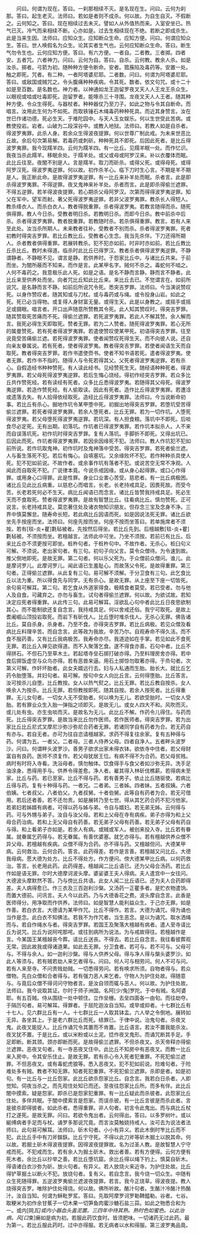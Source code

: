 <!-- { "loadSidebar": true } -->
　　问曰。何谓为现在。答曰。一刹那相续不灭。是名现在生。问曰。云何为刹那。答曰。起生老灭。法师曰。若如是者则不成杀。何以故。为自生自灭。不假断之。云何知之。答曰。现在相续过去未灭。譬如人从外值热而来。入室安坐已。热气已灭。冷气而来相续不断。心亦如是。过去生相续现在不绝。若断之即成杀生。此是当来生因。法师曰。应知众生。应知断众生命。应知方便。问曰。何谓应知众生。答曰。世人唤假名为众生。论其实者生气也。云何应知断众生命。答曰。断生气勿令生也。云何应知方便。答曰。有六方便。一者自。二者教。三者掷。四者安。五者咒。六者神力。问曰。云何为自。答曰。自杀。云何教。教余人杀。如是汝杀。掷者。弓箭为初。随种种方便令断命。安者。箛蔟陷及毒药等。安置一处。触之即死。咒者。有二种。一者阿塔婆尼耶。二者数。问曰。何谓为阿塔婆尼耶。答曰。或敌国或贼咒之。令头腹痛种种疾病。令其死。数者。依文句咒。或十二十如是至百数。是名数也。神力者。以神通如龙王迦留罗夜叉天人人王龙王杀众生。以眼视或啮或吐毒即死。迦留罗者。能啄杀三十寻围。龙夜叉天人人王者。随其种种方便。令众生得死。与器杖者。种种器仗乃至刀子。如此之物与令其自断命。而唱言。汝用此生何为不如死。而取铁锤石木绳毒药种种死具。而近其身赞言。汝在世已作诸功德。死必生天。于难陀园中。与天人玉女娱乐。何以生世受此苦病。或教使投岩。岩者。山破为二段深谷中。或教入地狱。法师曰。若教人如是自杀者。得波罗夷罪。此杀人身。若余众生得波夜提罪。何以世尊广制此戒。为未来世恶比丘故。余后句次第易解。若毒药或刺斫。种种死具不即死。后因此死者。是比丘得波罗夷罪。我今现羺羊四。云何为羺羊四。有一比丘。见羺羊眠一处。而作忆识。我夜当杀此羺羊。移眠余处。于羺羊处。或父或母或阿罗汉来。补以衣覆体而眠。此比丘往至。夜闇不别是人。言是羺羊。取刀而斫杀。或得父死。或得母死。或得阿罗汉死。得波罗夷逆罪。何以故。初作杀羊心。临下刀时生心言。不期是羊不期是人。我正断此命。是故得波罗夷逆罪。有一比丘来补羊处而眠。杀者言。此是即杀得波罗夷罪。不得逆罪。夜叉鬼神来补羊处。杀者而言。此是即杀得偷兰遮罪。不得五逆罪。若羊得波夜提罪。若心期杀父母阿罗汉。次第而得得波罗夷逆罪。知父在军中。望军而射。著父死得波罗夷逆罪。若非父波罗夷罪。教杀长人得短人。教杀绛衣人。而杀白衣人。教者得脱重罪。杀者得波罗夷。若教言随得而杀。随死俱得罪。教人今日杀。受教者明日杀。若教明日杀。而即今日杀。教中前杀中后杀。杀者得波罗夷罪。教者脱重罪。若教随时杀。若杀俱得重罪。教言。若有人来至此处。汝当杀所期人。未来教者往补。受教者不别而杀。杀者得波罗夷罪。死者初教时得突吉罗罪。若比丘教比丘。受教者心生念。我当先杀伴。下刀还得所期人。杀者教者俱得重罪。若展转教杀。犯不犯亦如前。时非时亦如前。若比丘教比丘杀比丘。教时未得道。临杀时此比丘已得罗汉。教者杀者俱得波罗夷逆罪。不静谓静者。不静眼不见。谓言是静。若供养时。于怨家比丘中。与诸比丘共来。于前而坐。为闇所蔽而不知来。而作是言。此某甲名字。贼何不杀之。毒蛇何不啮之。人何不毒药之。我意极乐此人死。如是之语。是名不静而言静。静而言不静者。此比丘来至供养处而坐。向者咒比丘知此比丘来。来比丘去已。不觉谓言在。如前所说咒。是名静而言不静。如前后所说咒令死。悉突吉罗罪。法师曰。今当演说赞叹死。以身作赞叹者。随其知或与刀杖。或与毒药或与绳。或令投身山岩。如此之死。死已必当得物。或复得人身财富无量。或得生天。此是以身教之。或摇手或摇足或摄眼。唱言者。开口出声随意所赞教其令死。此人知其赞叹时。得突吉罗罪。随其赞取死苦痛而不死。得偷兰遮罪。若死波罗夷罪。若此人不解其赞。余人解而言。我死必得生天即取死。赞者无罪。若为二人赞者。随死得波罗夷罪。若心无所的属曼赞死。若有死者得波罗夷罪。若遣使赞叹使某甲死。初语得突吉罗罪。往至说竟受苦痛偷兰遮。若死得波罗夷罪。使者闻赞叹死得生天。而不向彼人说。还自向亲友眷属说。若有死者。使者得波罗夷。教者得突吉罗罪。若使者闻语生天而自取死。教者得突吉罗罪。若作书遣使赍书。使者不知书语若死。遣者得波罗夷。使者无罪。若作书不指的。随得人与令死若得其父。父死者得波罗夷逆罪。若有杀心。自假造经书种种赞死。有人读此经书。见经赞死生天。随经语种种死者。得波罗夷罪。若父母死得波罗夷逆罪。若后生悔心烧经。得初作经突吉罗罪。若众多比丘共作赞死经。若有读经有死者。众多比丘悉得波罗夷。若随得其父母死。得波罗夷逆罪。若造作赞死经。有人偷取读。因此有死者。造作比丘得波罗夷罪。若遭浛或遗落去失。有人拾得依经取死。造经比丘得波罗夷罪。法师曰。今当说断命初事。若比丘有杀心。掘地作坑令某甲堕中死。初掘出地得突吉罗罪。若堕坑受苦得偷兰遮罪。若死者得波罗夷罪。若余人堕死者。比丘无罪。若为一切作坑。人堕死得波罗夷。若父母堕死得波罗夷逆罪。若坑深。有人担食粮。落坑中不即死。后啖食尽必定死。无有出期。初落坑。作坑者已得波罗夷罪。若作坑本拟杀人。人不来而自误落坑死。初作坑时得突吉罗罪。复有人落坑。手脚折不即死。又得出坑已。后因此而死。作坑者得波罗夷罪。若因余因缘死不犯。法师曰。教人作坑犯不犯如前所说。若作坑取鬼神。初作坑时及鬼神落中受苦。得突吉罗罪。若死者偷兰遮。人与畜生落死不犯。若后有悔心。自填塞坑。又余缘败坏不犯。若作种种杀具使人死。犯不犯如前说。不故作者。或余事作坑有落者不犯。或说苦空无常不净观。人闻此而自取死不犯。广说律本竟。今说杀戒因缘。或从身心起得罪。或口心作得罪。或用身心口得罪。此是性罪。身业口业害心苦受。慈悲者。有一比丘病极困。诸比丘见此比丘病重。以慈悲心而唱言。长老。长老持戒具足。因畏死故。而受今苦。长老若死何必不生天。病比丘闻语已而念言。诸比丘皆赞我持戒具足。死必生天而不食取死。赞者得波罗夷罪。是故有智慧比丘。往看病比丘。慎勿赞死。正可说言。长老持戒具足。莫恋著住处及诸衣物知识朋友。但存念三宝及念身不净。三界中慎莫懈怠。随寿命长短。若此病比丘因语而死。如是因说法死无罪。诸比丘欲坐先手按座而坐。法师曰。何座先按而坐。何座不按而坐答曰。若单施席者不须按。若有[毯-炎+瞿]氀毡被者。先按然后得坐。若比丘先到。后檀越敷[毯-炎+瞿]氀毡被。不须按而坐。若檀越言。法师此中可坐。乃坐不须按。若前已有比丘。后来比丘亦不须更按可即坐。桩杵句者。于桩杵句中。不故作者。无杀心。桩臼句义可解。不须说。老出家句者。有三句。初句子向父言。莫令众僧待。为令速到故。推父倒地即死。是故无罪。第二句者。何以乐父死为。于众僧前众僧问。谁儿。此是摩诃罗儿。此摩诃罗儿。闻此语已生羞耻心。而故荡父令死。是故得重罪。第三句者。正得偷兰遮罪。从此复有三句。易可解不须解。于分卫食有三句。此乞食比丘以法为重。所以得食先与同学。无有杀心。是故无罪。从上座至下座一切皆死。余句易可解耳。第二句。若乞食从外道家得食。极精食者莫受。若已受者。勿与他人及自食。可藏弃之。亦勿与畜生。试句者得偷兰遮罪。何以故。为欲试故。若知决定应死者得重罪。从此传三句。此易可解耳。淫欲乱心句中者此比丘日夜思欲制其心。而不能制欲还复自念言。我持戒具足。何以舍戒还俗。我宁可取死。是故上耆阇崛山顶投岩取死。而岩下有斫伐人。比丘堕时堆杀伐人。无杀心无罪。佛告诸比丘。莫自杀身。杀身者。乃至不食。亦得突吉罗罪。若比丘病极。若见众僧及看病比丘料理辛苦。而自念言。此等政为我故。辛苦乃尔。自观寿命不得久活。而不食不服药善。又有比丘我病极苦。我寿命亦尽。我道迹如在手掌。若见如此不食死无罪。若比丘入禅见欲得道。而不入聚落乞食。遂不得食亦善。石句中者。比丘不得拼石。不但石乃至草木土。若起塔寺垒石掷打破亦得。乃至料理房舍亦得。若中食后掷饭虚空与众鸟亦得。若有恶兽来逼。用石土掷惊勿取著亦得。于烝句者。次第义可解。作奸坏胎者。此女夫婿远行去。妇与人私通而生胎。胎长大。就比丘乞药令胎堕落。并妇句者。易可解。按句中女人向比丘言。云何得堕胎。比丘答言。汝可按杀儿自堕。比丘教按。女人以热气熨之。比丘无罪。若比丘教自按杀。女人唤余人为按杀。比丘无罪。若但教按即死。随其自按。若余人按死者。比丘得重罪。无儿女句者。一切女人无不受胎者。何以唤为无儿。若欲受胎时。一切女人受胎。若有罪业众生入胎一弹指之顷即灭。是故无儿。或女人四大不和。风吹而灭。或儿处有虫。亦生虫啖而灭。是故名为无儿。此比丘不解。作药令儿得住。与药而死。比丘得突吉罗罪。是故当来比丘勿作医师。若作医师者。得突吉罗罪。若为出家比丘比丘尼式叉摩尼沙弥沙弥尼合药者无罪。若诸同学自有药者为合。若无药自有亦与。若自无者。亦可为往自恣请檀越家。求药不得复往余家。复有五种得与药。何谓为五。一者父。二者母。三者人侍养父母。四者自净人。五者畔头波罗沙。问曰。何谓畔头波罗沙。善男子欲求出家未得衣钵。欲依寺中住者。若父母财富自有良药。医师不须复作。若父母犹居王位。有病不得不为合药。若父母贫贱。病时有时将入寺看。洗浴母者。慎勿触体。饮食得手与食父者如沙弥无异。洗手足油涂身。悉得用手与。供养令得差愈。净人者。雇其得入林斫伐樵薪。若得病未至家。比丘与药。若已至家。比丘不得与药。若有善男子。依止比丘随驱使。若病比丘得与药。复有十种得与药。一者兄。二者弟。三者姊。四者妹。五者叔姨。六者伯姨。七者叔父。八者伯父。九者叔舅。十者伯舅。此等自有药者为合。若无可借用。若后还者善。若不还勿责。如是展转乃至七世。得从其乞药合药不犯污他家。若弟妇若姊婿有病者。可得以药与姊与弟。令自与婿妇。若无弟无姊。云何得与药。可与外甥与弟子。汝自与汝父母。若和上父母在寺有病疾。弟子亦得为和上父母合药治病。若和上无父母自有药善。若无弟子父母有药善。若无弟子父母有药自与得。和上看弟子亦如是。若余人有病。或贼或军人。被创来投入寺。比丘若有眷属。就眷属乞药得与。若无眷属。有善优婆塞。就乞亦得与。若有檀越供养众僧不异父母。若檀越有疾病。众僧不得为合药。亦不得与药。又檀越但问。大德某甲病。云何救治。云何合药。答言。此药得差。若作是言善。若檀越又问比丘。大德我母病。愿大德为处方。比丘不得处方。作方便问。傍大德某甲比丘病。以何药救治。答言。长老用此药。此药得差。檀越闻二比丘语已。还为父母合汤药。若比丘作如是语无罪。尔时大德摩诃波头摩。婆娑婆王夫人得病。夫人遣宫中一女往问。大德波头摩默然不答。乃与傍比丘共语。此女人闻二比丘语已。还为夫人合药即得差。夫人病得愈已。作三衣及三百迦利沙槃。又汤药一正瞿多者。是贮衣物遣饷。而置大德前。问讯言。夫人今以此药。乃与大德香花之费。波头摩自念言。此香是医师得分。用净取而作供养。法师曰。如是智慧人能利益众生。于己亦无罪。如是作善。若白衣言。大德请为某甲作咒。比丘不得作。若言。大德为诵咒。得为诵也当作是念。此白衣不知佛法。若我不为作咒者。当生恶念。是以为诵咒。取水洒绳而与。若自作绳水与者。得突吉罗罪。若国王及聚落大檀越有病者。遣人至寺请比丘为说咒。比丘为说阿咤那咤。或往到病所为说法。为与戒故得往。若檀越作是言。今某国王某檀越丧今葬。请比丘送丧。不得去。若比丘自念言。我往看彼葬观无常。因此故我或得诸道果。如此去无罪。分卫食者。若可与。若不可与。父母可与。不得与余人。如一迦利沙槃。得与人供养父母。得与净人得与槃头婆罗沙。如此人等须与。若有贼若劫人来乞者得与。问曰。何人可与相劳问。何人不可与问。若有人来至寺。不问贵贱劫贼。一切悉得劳问。若有唤求所须。自物者得与。若众僧物。先白众僧和合者得与。若有强力恶人来乞者。守物人为护住处故。得随意与。与竟后众僧不得诃问守物者言。是汝自领而辄与恶人。何以故。为护住处故。法师曰。我今说取其证。尔时于师子洲国。名阿[少/兔]罗陀。于中有贼。名阿婆耶。有五百贼。侍从围绕一处中顿住。立作垒栅。去垒四面各一由旬。而往劫夺。于隔历句者。易可解耳。得罪者。于屈陀迦汝自当知。或举或抑者。十七群比丘有十七人。见六群比丘有一人。十七群比丘一人取其钵盂。六人举之令倒地。展转如无异。各坐其上。于是老六群比丘而死。结罪已。于律中说。治鬼句者。杀夜叉鬼。此夜叉能捉人。比丘作诵咒令其置而不肯置。比丘语言。若汝不置我能杀汝。夜叉犹不置。于是比丘。或以米粉或以土泥。捻作夜叉鬼形。而诵咒断其手足。手足即断。断其颈。颈亦即断而死。是故得偷兰遮罪。不但杀夜叉。杀天帝释亦得偷兰遮罪。恶夜叉句者。有一寺恶夜叉住中。此比丘不知房中有恶夜叉。而教一比丘来入房中。令其安乐住止。是故无罪。若有杀心令入死者犯重罪。不死犯偷兰遮罪。不但恶夜叉。或有毒蛇虎狼等。悉入恶夜叉。犯不犯如前说。险难句者。于险难处多有贼。教者不知无罪。知者死犯重罪。不死犯偷兰遮罪。杀即是者。如是初句。有一比丘与一比丘怨家。此比丘欲杀怨家比丘。自念言。我若白日杀者。人即觉知。伺夜当杀之。而先观住处知已而还。至夜往怨家比丘所。而多有伴。此比丘闇中摸索。疑是怨家。即杀已是怨家犯重罪。有一比丘疑此而杀彼者。此怨家比丘住处。多伴共眠。于闇中摸索言是怨家。而误杀彼。有一比丘言彼是而杀此者。言是彼杀即得彼者。如此杀者。悉得重罪。非人句者。初言令此鬼出。而与病比丘杖打之遂死。是故无罪。问曰。若欲令鬼出者。云何得出。答曰。以多罗树叶。或以綖缚病者手足而与杖。诵罗多那说咒竟。而言汝莫触娆持戒人。汝可去为说法者法师曰。此句易可解耳。法师曰。斫木句者。小小有异义。若此木倒时笮比丘而不犯。此比丘手中有刀斧鋘鈇。比丘宁守死。不得以此刀斧等斫木掘土以脱其命。何以故。若掘土斫木得波夜提罪。因得波夜提罪故。名为过圣人教。是故智慧人宁守戒而死。不犯戒而生。若有余人为掘土斫木。救出者善。若有方便得。云何方便有死木者。余比丘以抄举之善。若比丘堕坑窟。余比丘得以绳下钓上。慎莫自斫木。得语诸白衣沙弥为斫。放火句者。有异义。若人放烧火来近寺。为护住处故。比丘得铲草掘土以断火不犯。放烧句者。复有义。若自念言。我今烧一切众生。中随有众生死随得罪。五逆波罗夷偷兰遮波夜提罪。若言。我今正烧草。得波夜提。教人烧得突吉罗。唯除护住处得烧。何以故。佛所听故。酪汁句者。生酪汁冷酪汁热酪汁。汝自当知。何谓为稣毗罗浆。答曰。先取阿摩罗诃罗勒鞞醯勒。谷者。七谷。取粳米为初作余甘蕉子一切木果一切笋鱼肉蜜沙糖石盐三蒜。如此之物悉合和为一。或内[岡*瓦]或内小器血头盖泥置。三四年中待其熟。熟时色如蜜色。以此治病。风[口*束]癞如是病为初。若服此药饮食时。皆须肥味。一切诸药无过此药。最为第一。若比丘服此药时。过中亦得服。若无病者以水和得服。第三波罗夷品竟。

